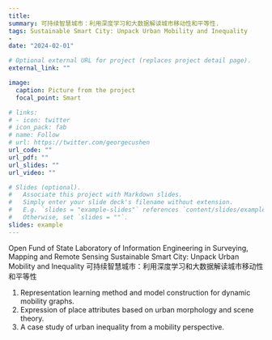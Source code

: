```yaml
---
title: 
summary: 可持续智慧城市：利用深度学习和大数据解读城市移动性和平等性.
tags: Sustainable Smart City: Unpack Urban Mobility and Inequality
- 
date: "2024-02-01"

# Optional external URL for project (replaces project detail page).
external_link: ""

image:
  caption: Picture from the project
  focal_point: Smart

# links:
# - icon: twitter
# icon_pack: fab
# name: Follow
# url: https://twitter.com/georgecushen
url_code: ""
url_pdf: ""
url_slides: ""
url_video: ""

# Slides (optional).
#   Associate this project with Markdown slides.
#   Simply enter your slide deck's filename without extension.
#   E.g. `slides = "example-slides"` references `content/slides/example-slides.md`.
#   Otherwise, set `slides = ""`.
slides: example
---
```


Open Fund of State Laboratory of Information Engineering in Surveying, Mapping and Remote Sensing
Sustainable Smart City: Unpack Urban Mobility and Inequality
可持续智慧城市：利用深度学习和大数据解读城市移动性和平等性
1. Representation learning method and model construction for dynamic mobility graphs.
2. Expression of place attributes based on urban morphology and scene theory.
3. A case study of urban inequality from a mobility perspective.





